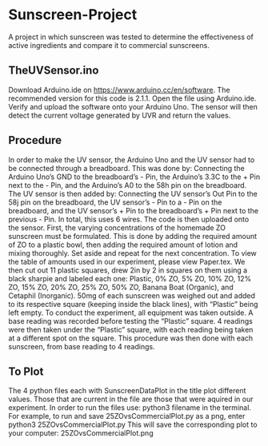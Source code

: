 # Sunscreen-Project
A project in which sunscreen was tested to determine the effectiveness of active ingredients and compare it to commercial sunscreens.
## TheUVSensor.ino
Download Arduino.ide on https://www.arduino.cc/en/software. The recommended version for this code is 2.1.1. Open the file using Arduino.ide. Verify and upload the software onto your Arduino Uno. The sensor will then detect the current voltage generated by UVR and return the values.
## Procedure
In order to make the UV sensor, the Arduino Uno and the UV sensor had to be connected through a breadboard. This was done by: Connecting the Arduino Uno’s GND to the breadboard’s - Pin, the Arduino’s 3.3C to the + Pin next to the - Pin, and the Arduino’s A0 to the 58h pin on the breadboard. The UV sensor is then added by: Connecting the UV sensor’s Out Pin to the 58j pin on the breadboard, the UV sensor’s - Pin to a - Pin on the breadboard, and the UV sensor’s + Pin to the breadboard’s + Pin next to the previous - Pin. In total, this uses 6 wires. The code is then uploaded onto the sensor.
	First, the varying concentrations of the homemade ZO sunscreen must be formulated. This is done by adding the required amount of ZO to a plastic bowl, then adding the required amount of lotion and mixing thoroughly. Set aside and repeat for the next concentration. To view the table of amounts used in our experiment, please view Paper.tex.
	We then cut out 11 plastic squares, drew 2in by 2 in squares on them using a black sharpie and labeled each one: Plastic, 0% ZO, 5% ZO, 10% ZO, 12% ZO, 15% ZO, 20% ZO, 25% ZO, 50% ZO, Banana Boat (Organic), and Cetaphil (Inorganic). 50mg of each sunscreen was weighed out and added to its respective square (keeping inside the black lines), with “Plastic” being left empty. 
	To conduct the experiment, all equipment was taken outside. A base reading was recorded before testing the “Plastic” square. 4 readings were then taken under the “Plastic” square, with each reading being taken at a different spot on the square. This procedure was then done with each sunscreen, from base reading to 4 readings. 

## To Plot
The 4 python files each with SunscreenDataPlot in the title plot different values. Those that are current in the file are those that were aquired in our experiment. In order to run the files use:
python3 filename
in the terminal. For example, to run and save 25ZOvsCommercialPlot.py as a png, enter
python3 25ZOvsCommercialPlot.py
This will save the corresponding plot to your computer: 25ZOvsCommercialPlot.png
